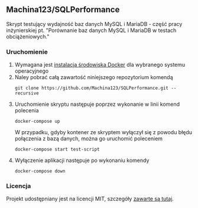## Machina123/SQLPerformance
Skrypt testujący wydajność baz danych MySQL i MariaDB - część pracy inżynierskiej pt. "Porównanie baz danych MySQL i MariaDB w testach obciążeniowych."

### Uruchomienie
1. Wymagana jest [instalacja środowiska Docker](https://www.docker.com/get-started) dla wybranego systemu operacyjnego
2. Naley pobrać całą zawartość niniejszego repozytorium komendą
    ```
   git clone https://github.com/Machina123/SQLPerformance.git --recursive
    ```
3. Uruchomienie skryptu następuje poprzez wykonanie w linii komend polecenia
   ```
   docker-compose up
   ```
   W przypadku, gdyby kontener ze skryptem wyłączył się z powodu błędu połączenia z bazą danych, można go uruchomić poleceniem
    ```
    docker-compose start test-script
    ```
4. Wyłączenie aplikacji następuje po wykonaniu komendy
    ```
   docker-compose down
   ```

### Licencja
Projekt udostępniany jest na licencji MIT, szczegóły [zawarte są tutaj](./LICENSE).
